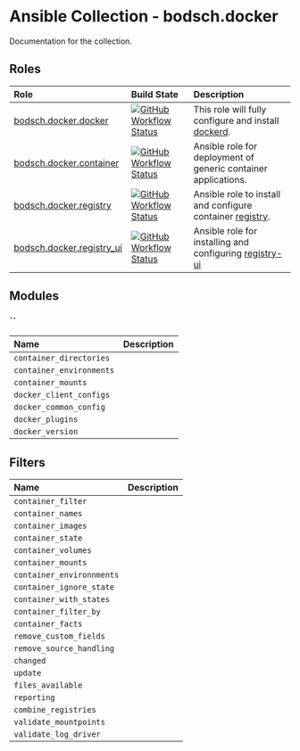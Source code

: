 # Ansible Collection - bodsch.docker

Documentation for the collection.

## Roles

| Role                                                       | Build State | Description |
|:---------------------------------------------------------- | :---- | :---- |
| [bodsch.docker.docker](./roles/docker/README.md)           | [![GitHub Workflow Status](https://img.shields.io/github/actions/workflow/status/bodsch/ansible-collection-docker/docker.yml?branch=main)][docker] | This role will fully configure and install [dockerd](https://www.docker.com/). |
| [bodsch.docker.container](./roles/container/README.md)     | [![GitHub Workflow Status](https://img.shields.io/github/actions/workflow/status/bodsch/ansible-collection-docker/container.yml?branch=main)][container] | Ansible role for deployment of generic container applications. |
| [bodsch.docker.registry](./roles/registry/README.md)       | [![GitHub Workflow Status](https://img.shields.io/github/actions/workflow/status/bodsch/ansible-collection-docker/registry.yml?branch=main)][registry] | Ansible role to install and configure container [registry](https://github.com/distribution/distribution). |
| [bodsch.docker.registry_ui](./roles/registry_ui/README.md) | [![GitHub Workflow Status](https://img.shields.io/github/actions/workflow/status/bodsch/ansible-collection-docker/registry_ui.yml?branch=main)][registry_ui] | Ansible role for installing and configuring [registry-ui](https://github.com/Quiq/docker-registry-ui)  |


[docker]: https://github.com/bodsch/ansible-collection-docker/actions/workflows/docker.yml
[container]: https://github.com/bodsch/ansible-collection-docker/actions/workflows/container.yml
[registry]: https://github.com/bodsch/ansible-collection-docker/actions/workflows/registry.yml
[registry_ui]: https://github.com/bodsch/ansible-collection-docker/actions/workflows/registry_ui.yml

## Modules

### ``

| Name  | Description |
| :---- | :----       |
| `container_directories`   |             |
| `container_environments`  |             |
| `container_mounts`        |             |
| `docker_client_configs`   |             |
| `docker_common_config`    |             |
| `docker_plugins`          |             |
| `docker_version`          |             |

## Filters

| Name  | Description |
| :---- | :----       |
| `container_filter`        |             |
| `container_names`         |             |
| `container_images`        |             |
| `container_state`         |             |
| `container_volumes`       |             |
| `container_mounts`        |             |
| `container_environnments` |             |
| `container_ignore_state`  |             |
| `container_with_states`   |             |
| `container_filter_by`     |             |
| `container_facts`         |             |
| `remove_custom_fields`    |             |
| `remove_source_handling`  |             |
| `changed`                 |             |
| `update`                  |             |
| `files_available`         |             |
| `reporting`               |             |
| `combine_registries`      |             |
| `validate_mountpoints`    |             |
| `validate_log_driver`     |             |
